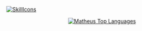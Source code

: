 [![SkillIcons](https://skillicons.dev/icons?i=typescript,terraform,swift,python,java,r,postgresql,kafka,rabbitmq,prometheus,mongodb,redis,docker,aws,linux,kubernetes)](https://skillicons.dev)<br/>

<div align="center">
  
[![Matheus Top Languages](https://github-readme-stats.vercel.app/api/top-langs/?username=matheusrebola&theme=blue-white)](https://github.com/anuraghazra/github-readme-stats)
  
 </div>
